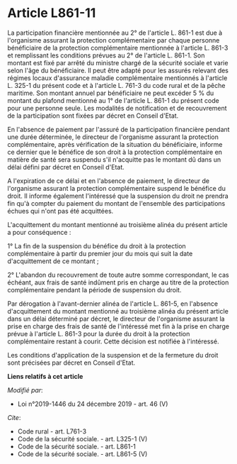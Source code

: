 # Article L861-11 

La participation financière mentionnée au 2° de l'article L. 861-1 est due à l'organisme assurant la protection
complémentaire par chaque personne bénéficiaire de la protection complémentaire mentionnée à l'article L. 861-3 et
remplissant les conditions prévues au 2° de l'article L. 861-1. Son montant est fixé par arrêté du ministre chargé de la
sécurité sociale et varie selon l'âge du bénéficiaire. Il peut être adapté pour les assurés relevant des régimes locaux
d'assurance maladie complémentaire mentionnés à l'article L. 325-1 du présent code et à l'article L. 761-3 du code rural et
de la pêche maritime. Son montant annuel par bénéficiaire ne peut excéder 5 % du montant du plafond mentionné au 1° de
l'article L. 861-1 du présent code pour une personne seule. Les modalités de notification et de recouvrement de la
participation sont fixées par décret en Conseil d'Etat.

En l'absence de paiement par l'assuré de la participation financière pendant une durée déterminée, le directeur de
l'organisme assurant la protection complémentaire, après vérification de la situation du bénéficiaire, informe ce dernier que
le bénéfice de son droit à la protection complémentaire en matière de santé sera suspendu s'il n'acquitte pas le montant dû
dans un délai défini par décret en Conseil d'Etat.

A l'expiration de ce délai et en l'absence de paiement, le directeur de l'organisme assurant la protection complémentaire
suspend le bénéfice du droit. Il informe également l'intéressé que la suspension du droit ne prendra fin qu'à compter du
paiement du montant de l'ensemble des participations échues qui n'ont pas été acquittées.

L'acquittement du montant mentionné au troisième alinéa du présent article a pour conséquence :

1° La fin de la suspension du bénéfice du droit à la protection complémentaire à partir du premier jour du mois qui suit la
date d'acquittement de ce montant ;

2° L'abandon du recouvrement de toute autre somme correspondant, le cas échéant, aux frais de santé indûment pris en charge
au titre de la protection complémentaire pendant la période de suspension du droit.

Par dérogation à l'avant-dernier alinéa de l'article L. 861-5, en l'absence d'acquittement du montant mentionné au troisième
alinéa du présent article dans un délai déterminé par décret, le directeur de l'organisme assurant la prise en charge des
frais de santé de l'intéressé met fin à la prise en charge prévue à l'article L. 861-3 pour la durée du droit à la protection
complémentaire restant à courir. Cette décision est notifiée à l'intéressé.

Les conditions d'application de la suspension et de la fermeture du droit sont précisées par décret en Conseil d'Etat.

**Liens relatifs à cet article**

_Modifié par_:

  - Loi n°2019-1446 du 24 décembre 2019 - art. 46 (V)

_Cite_:

  - Code rural - art. L761-3
  - Code de la sécurité sociale. - art. L325-1 (V)
  - Code de la sécurité sociale. - art. L861-1
  - Code de la sécurité sociale. - art. L861-5 (V)
